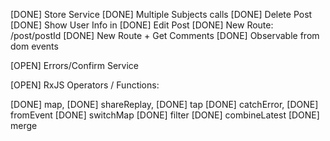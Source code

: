 

[DONE] Store Service
[DONE] Multiple Subjects calls
[DONE] Delete Post 
[DONE] Show User Info in 
[DONE] Edit Post
[DONE] New Route: /post/postId
[DONE] New Route + Get Comments
[DONE] Observable from dom events

[OPEN] Errors/Confirm Service

[OPEN] RxJS Operators / Functions: 

  [DONE] map, 
  [DONE] shareReplay,
  [DONE] tap
  [DONE] catchError, 
  [DONE] fromEvent
  [DONE] switchMap
  [DONE] filter
  [DONE] combineLatest
  [DONE] merge

